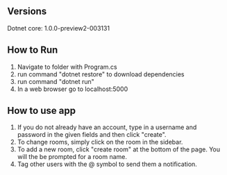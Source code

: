 ## Versions
Dotnet core: 1.0.0-preview2-003131

## How to Run
1. Navigate to folder with Program.cs
2. run command "dotnet restore" to download dependencies
3. run command "dotnet run"
4. In a web browser go to localhost:5000

## How to use app
1. If you do not already have an account, type in a username and password in the given fields and then click "create".
2. To change rooms, simply click on the room in the sidebar.
3. To add a new room, click "create room" at the bottom of the page. You will the be prompted for a room name.
4. Tag other users with the @ symbol to send them a notification.